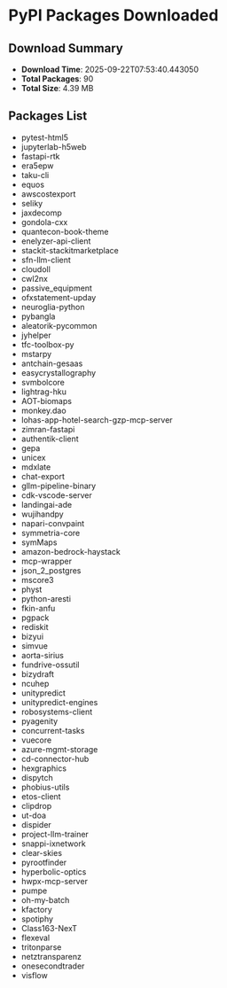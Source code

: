 # PyPI Packages Downloaded

## Download Summary
- **Download Time**: 2025-09-22T07:53:40.443050
- **Total Packages**: 90
- **Total Size**: 4.39 MB

## Packages List
- pytest-html5
- jupyterlab-h5web
- fastapi-rtk
- era5epw
- taku-cli
- equos
- awscostexport
- seliky
- jaxdecomp
- gondola-cxx
- quantecon-book-theme
- enelyzer-api-client
- stackit-stackitmarketplace
- sfn-llm-client
- cloudoll
- cwl2nx
- passive_equipment
- ofxstatement-upday
- neuroglia-python
- pybangla
- aleatorik-pycommon
- jyhelper
- tfc-toolbox-py
- mstarpy
- antchain-gesaas
- easycrystallography
- svmbolcore
- lightrag-hku
- AOT-biomaps
- monkey.dao
- lohas-app-hotel-search-gzp-mcp-server
- zimran-fastapi
- authentik-client
- gepa
- unicex
- mdxlate
- chat-export
- gllm-pipeline-binary
- cdk-vscode-server
- landingai-ade
- wujihandpy
- napari-convpaint
- symmetria-core
- symMaps
- amazon-bedrock-haystack
- mcp-wrapper
- json_2_postgres
- mscore3
- physt
- python-aresti
- fkin-anfu
- pgpack
- rediskit
- bizyui
- simvue
- aorta-sirius
- fundrive-ossutil
- bizydraft
- ncuhep
- unitypredict
- unitypredict-engines
- robosystems-client
- pyagenity
- concurrent-tasks
- vuecore
- azure-mgmt-storage
- cd-connector-hub
- hexgraphics
- dispytch
- phobius-utils
- etos-client
- clipdrop
- ut-doa
- dispider
- project-llm-trainer
- snappi-ixnetwork
- clear-skies
- pyrootfinder
- hyperbolic-optics
- hwpx-mcp-server
- pumpe
- oh-my-batch
- kfactory
- spotiphy
- Class163-NexT
- flexeval
- tritonparse
- netztransparenz
- onesecondtrader
- visflow
